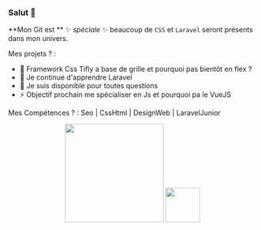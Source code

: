### Salut 👋

**Mon Git est **  ✨ _spéciale_ ✨ beaucoup de `CSS` et `Laravel` seront présents dans mon univers.

Mes projets ? :

- 🔭 Framework Css Tifly a base de grille et pourquoi pas bientôt en flex ?
- 🌱 Je continue d'apprendre Laravel
- 💬 Je suis disponible pour toutes questions
- ⚡ Objectif prochain me spécialiser en Js et pourquoi pa le VueJS

Mes Compétences ? :
Seo | CssHtml | DesignWeb | LaravelJunior


<p align="center">
  <img src="https://raw.githubusercontent.com/laravel/art/master/logo-lockup/5%20SVG/2%20CMYK/1%20Full%20Color/laravel-logolockup-cmyk-red.svg" width="200">
  <img src="https://cdn.worldvectorlogo.com/logos/css3.svg" width="70">
</p>





